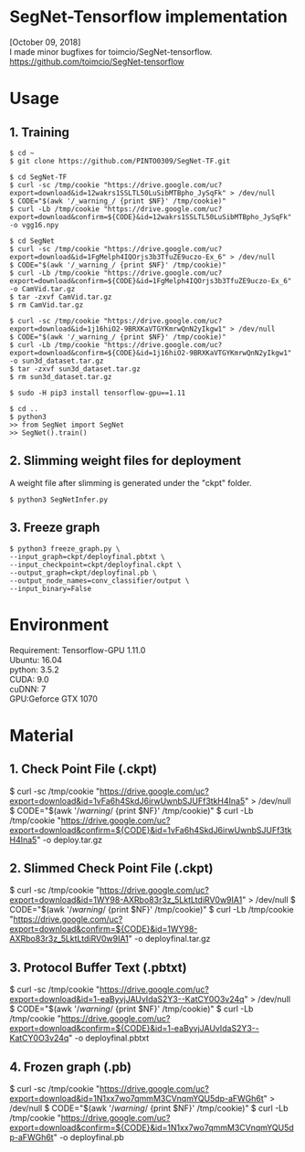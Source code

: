 # SegNet-Tensorflow implementation
[October 09, 2018]  
I made minor bugfixes for toimcio/SegNet-tensorflow.   
https://github.com/toimcio/SegNet-tensorflow

# Usage
## 1. Training
```
$ cd ~
$ git clone https://github.com/PINTO0309/SegNet-TF.git

$ cd SegNet-TF
$ curl -sc /tmp/cookie "https://drive.google.com/uc?export=download&id=12wakrs1SSLTL50LuSibMTBpho_JySqFk" > /dev/null
$ CODE="$(awk '/_warning_/ {print $NF}' /tmp/cookie)"
$ curl -Lb /tmp/cookie "https://drive.google.com/uc?export=download&confirm=${CODE}&id=12wakrs1SSLTL50LuSibMTBpho_JySqFk" -o vgg16.npy

$ cd SegNet
$ curl -sc /tmp/cookie "https://drive.google.com/uc?export=download&id=1FgMelph4IQOrjs3b3TfuZE9uczo-Ex_6" > /dev/null
$ CODE="$(awk '/_warning_/ {print $NF}' /tmp/cookie)"
$ curl -Lb /tmp/cookie "https://drive.google.com/uc?export=download&confirm=${CODE}&id=1FgMelph4IQOrjs3b3TfuZE9uczo-Ex_6" -o CamVid.tar.gz
$ tar -zxvf CamVid.tar.gz
$ rm CamVid.tar.gz

$ curl -sc /tmp/cookie "https://drive.google.com/uc?export=download&id=1j16hiO2-9BRXKaVTGYKmrwQnN2yIkgw1" > /dev/null
$ CODE="$(awk '/_warning_/ {print $NF}' /tmp/cookie)"
$ curl -Lb /tmp/cookie "https://drive.google.com/uc?export=download&confirm=${CODE}&id=1j16hiO2-9BRXKaVTGYKmrwQnN2yIkgw1" -o sun3d_dataset.tar.gz
$ tar -zxvf sun3d_dataset.tar.gz
$ rm sun3d_dataset.tar.gz

$ sudo -H pip3 install tensorflow-gpu==1.11

$ cd ..
$ python3
>> from SegNet import SegNet
>> SegNet().train()
```
## 2. Slimming weight files for deployment
A weight file after slimming is generated under the "ckpt" folder.
```
$ python3 SegNetInfer.py
```
## 3. Freeze graph
```
$ python3 freeze_graph.py \
--input_graph=ckpt/deployfinal.pbtxt \
--input_checkpoint=ckpt/deployfinal.ckpt \
--output_graph=ckpt/deployfinal.pb \
--output_node_names=conv_classifier/output \
--input_binary=False
```

# Environment
Requirement: Tensorflow-GPU 1.11.0  
Ubuntu: 16.04  
python: 3.5.2  
CUDA: 9.0  
cuDNN: 7  
GPU:Geforce GTX 1070  

# Material
## 1. Check Point File (.ckpt)
$ curl -sc /tmp/cookie "https://drive.google.com/uc?export=download&id=1vFa6h4SkdJ6irwUwnbSJUFf3tkH4Ina5" > /dev/null
$ CODE="$(awk '/_warning_/ {print $NF}' /tmp/cookie)"
$ curl -Lb /tmp/cookie "https://drive.google.com/uc?export=download&confirm=${CODE}&id=1vFa6h4SkdJ6irwUwnbSJUFf3tkH4Ina5" -o deploy.tar.gz
## 2. Slimmed Check Point File (.ckpt)
$ curl -sc /tmp/cookie "https://drive.google.com/uc?export=download&id=1WY98-AXRbo83r3z_5LktLtdiRV0w9IA1" > /dev/null
$ CODE="$(awk '/_warning_/ {print $NF}' /tmp/cookie)"
$ curl -Lb /tmp/cookie "https://drive.google.com/uc?export=download&confirm=${CODE}&id=1WY98-AXRbo83r3z_5LktLtdiRV0w9IA1" -o deployfinal.tar.gz
## 3. Protocol Buffer Text (.pbtxt)
$ curl -sc /tmp/cookie "https://drive.google.com/uc?export=download&id=1-eaByvjJAUvIdaS2Y3--KatCY0O3v24q" > /dev/null
$ CODE="$(awk '/_warning_/ {print $NF}' /tmp/cookie)"
$ curl -Lb /tmp/cookie "https://drive.google.com/uc?export=download&confirm=${CODE}&id=1-eaByvjJAUvIdaS2Y3--KatCY0O3v24q" -o deployfinal.pbtxt
## 4. Frozen graph (.pb)
$ curl -sc /tmp/cookie "https://drive.google.com/uc?export=download&id=1N1xx7wo7qmmM3CVnqmYQU5dp-aFWGh6t" > /dev/null
$ CODE="$(awk '/_warning_/ {print $NF}' /tmp/cookie)"
$ curl -Lb /tmp/cookie "https://drive.google.com/uc?export=download&confirm=${CODE}&id=1N1xx7wo7qmmM3CVnqmYQU5dp-aFWGh6t" -o deployfinal.pb





